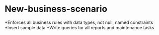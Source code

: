 # New-business-scenario
*Enforces all business rules with data types, not null, named constraints
*Insert sample data
*Write queries for all reports and maintenance tasks
